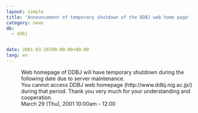 ```yaml
---
layout: simple
title: 'Announcement of temporary shutdown of the DDBJ web home page'
category: news
db:
  - ddbj


date: 2001-03-26T00:00:00+09:00
lang: en
---
```


<dd>Web homepage of DDBJ will have temporary shutdown during the following date due to server maintenance.<br>You cannot access DDBJ web homepage (http://www.ddbj.nig.ac.jp/) during that period. Thank you very much for your understanding and cooperation.<br>
<dd>March 29 (Thu), 2001 10:00am - 12:00</dd>
</dd>
